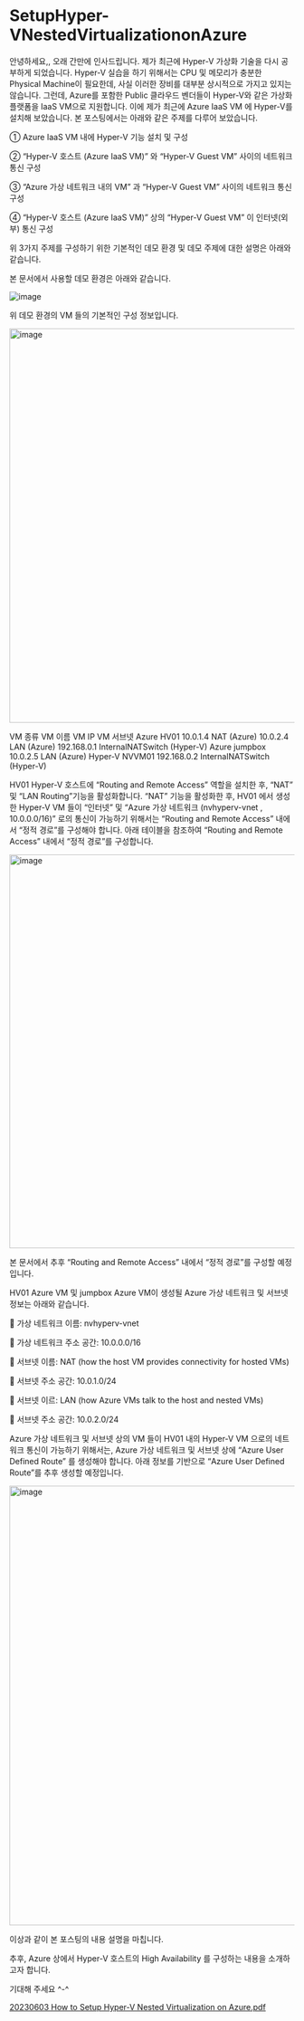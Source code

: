 # SetupHyper-VNestedVirtualizationonAzure

안녕하세요,,
오래 간만에 인사드립니다.
제가 최근에 Hyper-V 가상화 기술을 다시 공부하게 되었습니다.
Hyper-V 실습을 하기 위해서는 CPU 및 메모리가 충분한 Physical Machine이 필요한데, 사실 이러한 장비를 대부분 상시적으로 가지고 있지는 않습니다.
그런데, Azure를 포함한 Public 클라우드 벤더들이 Hyper-V와 같은 가상화 플랫폼을 IaaS VM으로 지원합니다. 이에 제가 최근에 Azure IaaS VM 에 Hyper-V를 설치해 보았습니다.
본 포스팅에서는 아래와 같은 주제를 다루어 보았습니다.

①	Azure IaaS VM 내에 Hyper-V 기능 설치 및 구성

②	“Hyper-V 호스트 (Azure IaaS VM)” 와 “Hyper-V Guest VM” 사이의 네트워크 통신 구성

③	“Azure 가상 네트워크 내의 VM” 과 “Hyper-V Guest VM” 사이의 네트워크 통신 구성

④	“Hyper-V 호스트 (Azure IaaS VM)” 상의 “Hyper-V Guest VM” 이 인터넷(외부) 통신 구성


위 3가지 주제를 구성하기 위한 기본적인 데모 환경 및 데모 주제에 대한 설명은 아래와 같습니다.

본 문서에서 사용할 데모 환경은 아래와 같습니다.

![image](https://github.com/dongclee/SetupHyper-VNestedVirtualizationonAzure/assets/42400574/faa98f32-bcaf-4417-98af-60fcb9b3ba15)

위 데모 환경의 VM 들의 기본적인 구성 정보입니다.

<img width="697" alt="image" src="https://github.com/dongclee/SetupHyper-VNestedVirtualizationonAzure/assets/42400574/69c22758-d56e-49df-b049-cacfa303584b">


VM 종류	VM 이름	VM IP	VM 서브넷
Azure	HV01	10.0.1.4	NAT (Azure)
		10.0.2.4	LAN (Azure)
		192.168.0.1	InternalNATSwitch (Hyper-V)
Azure	jumpbox	10.0.2.5	LAN (Azure)
Hyper-V	NVVM01	192.168.0.2	InternalNATSwitch (Hyper-V)

HV01 Hyper-V 호스트에 “Routing and Remote Access” 역할을 설치한 후, “NAT” 및 “LAN Routing”기능을 활성화합니다. “NAT” 기능을 활성화한 후, HV01 에서 생성한 Hyper-V VM 들이 “인터넷” 및 “Azure 가상 네트워크 (nvhyperv-vnet , 10.0.0.0/16)” 로의 통신이 가능하기 위해서는 “Routing and Remote Access” 내에서 “정적 경로”를 구성해야 합니다. 아래 테이블을 참조하여 “Routing and Remote Access” 내에서 “정적 경로”를 구성합니다.

<img width="696" alt="image" src="https://github.com/dongclee/SetupHyper-VNestedVirtualizationonAzure/assets/42400574/9e23e48b-8521-4316-a5fd-7bfde772e2c8">

본 문서에서 추후 “Routing and Remote Access” 내에서 “정적 경로”를 구성할 예정입니다.

HV01 Azure VM 및 jumpbox Azure VM이 생성될 Azure 가상 네트워크 및 서브넷 정보는 아래와 같습니다.

	가상 네트워크 이름: nvhyperv-vnet

	가상 네트워크 주소 공간: 10.0.0.0/16

	서브넷 이름: NAT (how the host VM provides connectivity for hosted VMs)

	서브넷 주소 공간: 10.0.1.0/24

	서브넷 이르: LAN (how Azure VMs talk to the host and nested VMs)

	서브넷 주소 공간: 10.0.2.0/24


Azure 가상 네트워크 및 서브넷 상의 VM 들이 HV01 내의 Hyper-V VM 으로의 네트워크 통신이 가능하기 위해서는, Azure 가상 네트워크 및 서브넷 상에 “Azure User Defined Route” 를 생성해야 합니다. 아래 정보를 기반으로 “Azure User Defined Route”를 추후 생성할 예정입니다.

<img width="777" alt="image" src="https://github.com/dongclee/SetupHyper-VNestedVirtualizationonAzure/assets/42400574/daa70c94-9b81-4da0-8807-6319355cdc5e">

이상과 같이 본 포스팅의 내용 설명을 마칩니다.

추후, Azure 상에서 Hyper-V 호스트의 High Availability 를 구성하는 내용을 소개하고자 합니다.

기대해 주세요 ^-^



[20230603 How to Setup Hyper-V Nested Virtualization on Azure.pdf](https://github.com/dongclee/SetupHyper-VNestedVirtualizationonAzure/files/11645085/20230603.How.to.Setup.Hyper-V.Nested.Virtualization.on.Azure.pdf)
